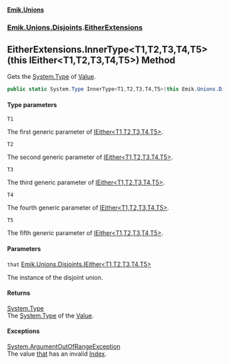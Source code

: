 #### [Emik.Unions](index.md 'index')
### [Emik.Unions.Disjoints](Emik.Unions.Disjoints.md 'Emik.Unions.Disjoints').[EitherExtensions](EitherExtensions.md 'Emik.Unions.Disjoints.EitherExtensions')

## EitherExtensions.InnerType<T1,T2,T3,T4,T5>(this IEither<T1,T2,T3,T4,T5>) Method

Gets the [System.Type](https://docs.microsoft.com/en-us/dotnet/api/System.Type 'System.Type') of [Value](IEither.Value().md 'Emik.Unions.Disjoints.IEither.Value').

```csharp
public static System.Type InnerType<T1,T2,T3,T4,T5>(this Emik.Unions.Disjoints.IEither<T1,T2,T3,T4,T5> that);
```
#### Type parameters

<a name='Emik.Unions.Disjoints.EitherExtensions.InnerType_T1,T2,T3,T4,T5_(thisEmik.Unions.Disjoints.IEither_T1,T2,T3,T4,T5_).T1'></a>

`T1`

The first generic parameter of [IEither&lt;T1,T2,T3,T4,T5&gt;](IEither_T1,T2,T3,T4,T5_.md 'Emik.Unions.Disjoints.IEither<T1,T2,T3,T4,T5>').

<a name='Emik.Unions.Disjoints.EitherExtensions.InnerType_T1,T2,T3,T4,T5_(thisEmik.Unions.Disjoints.IEither_T1,T2,T3,T4,T5_).T2'></a>

`T2`

The second generic parameter of [IEither&lt;T1,T2,T3,T4,T5&gt;](IEither_T1,T2,T3,T4,T5_.md 'Emik.Unions.Disjoints.IEither<T1,T2,T3,T4,T5>').

<a name='Emik.Unions.Disjoints.EitherExtensions.InnerType_T1,T2,T3,T4,T5_(thisEmik.Unions.Disjoints.IEither_T1,T2,T3,T4,T5_).T3'></a>

`T3`

The third generic parameter of [IEither&lt;T1,T2,T3,T4,T5&gt;](IEither_T1,T2,T3,T4,T5_.md 'Emik.Unions.Disjoints.IEither<T1,T2,T3,T4,T5>').

<a name='Emik.Unions.Disjoints.EitherExtensions.InnerType_T1,T2,T3,T4,T5_(thisEmik.Unions.Disjoints.IEither_T1,T2,T3,T4,T5_).T4'></a>

`T4`

The fourth generic parameter of [IEither&lt;T1,T2,T3,T4,T5&gt;](IEither_T1,T2,T3,T4,T5_.md 'Emik.Unions.Disjoints.IEither<T1,T2,T3,T4,T5>').

<a name='Emik.Unions.Disjoints.EitherExtensions.InnerType_T1,T2,T3,T4,T5_(thisEmik.Unions.Disjoints.IEither_T1,T2,T3,T4,T5_).T5'></a>

`T5`

The fifth generic parameter of [IEither&lt;T1,T2,T3,T4,T5&gt;](IEither_T1,T2,T3,T4,T5_.md 'Emik.Unions.Disjoints.IEither<T1,T2,T3,T4,T5>').
#### Parameters

<a name='Emik.Unions.Disjoints.EitherExtensions.InnerType_T1,T2,T3,T4,T5_(thisEmik.Unions.Disjoints.IEither_T1,T2,T3,T4,T5_).that'></a>

`that` [Emik.Unions.Disjoints.IEither&lt;](IEither_T1,T2,T3,T4,T5_.md 'Emik.Unions.Disjoints.IEither<T1,T2,T3,T4,T5>')[T1](EitherExtensions.InnerType(IEither).md#Emik.Unions.Disjoints.EitherExtensions.InnerType_T1,T2,T3,T4,T5_(thisEmik.Unions.Disjoints.IEither_T1,T2,T3,T4,T5_).T1 'Emik.Unions.Disjoints.EitherExtensions.InnerType<T1,T2,T3,T4,T5>(this Emik.Unions.Disjoints.IEither<T1,T2,T3,T4,T5>).T1')[,](IEither_T1,T2,T3,T4,T5_.md 'Emik.Unions.Disjoints.IEither<T1,T2,T3,T4,T5>')[T2](EitherExtensions.InnerType(IEither).md#Emik.Unions.Disjoints.EitherExtensions.InnerType_T1,T2,T3,T4,T5_(thisEmik.Unions.Disjoints.IEither_T1,T2,T3,T4,T5_).T2 'Emik.Unions.Disjoints.EitherExtensions.InnerType<T1,T2,T3,T4,T5>(this Emik.Unions.Disjoints.IEither<T1,T2,T3,T4,T5>).T2')[,](IEither_T1,T2,T3,T4,T5_.md 'Emik.Unions.Disjoints.IEither<T1,T2,T3,T4,T5>')[T3](EitherExtensions.InnerType(IEither).md#Emik.Unions.Disjoints.EitherExtensions.InnerType_T1,T2,T3,T4,T5_(thisEmik.Unions.Disjoints.IEither_T1,T2,T3,T4,T5_).T3 'Emik.Unions.Disjoints.EitherExtensions.InnerType<T1,T2,T3,T4,T5>(this Emik.Unions.Disjoints.IEither<T1,T2,T3,T4,T5>).T3')[,](IEither_T1,T2,T3,T4,T5_.md 'Emik.Unions.Disjoints.IEither<T1,T2,T3,T4,T5>')[T4](EitherExtensions.InnerType(IEither).md#Emik.Unions.Disjoints.EitherExtensions.InnerType_T1,T2,T3,T4,T5_(thisEmik.Unions.Disjoints.IEither_T1,T2,T3,T4,T5_).T4 'Emik.Unions.Disjoints.EitherExtensions.InnerType<T1,T2,T3,T4,T5>(this Emik.Unions.Disjoints.IEither<T1,T2,T3,T4,T5>).T4')[,](IEither_T1,T2,T3,T4,T5_.md 'Emik.Unions.Disjoints.IEither<T1,T2,T3,T4,T5>')[T5](EitherExtensions.InnerType(IEither).md#Emik.Unions.Disjoints.EitherExtensions.InnerType_T1,T2,T3,T4,T5_(thisEmik.Unions.Disjoints.IEither_T1,T2,T3,T4,T5_).T5 'Emik.Unions.Disjoints.EitherExtensions.InnerType<T1,T2,T3,T4,T5>(this Emik.Unions.Disjoints.IEither<T1,T2,T3,T4,T5>).T5')[&gt;](IEither_T1,T2,T3,T4,T5_.md 'Emik.Unions.Disjoints.IEither<T1,T2,T3,T4,T5>')

The instance of the disjoint union.

#### Returns
[System.Type](https://docs.microsoft.com/en-us/dotnet/api/System.Type 'System.Type')  
The [System.Type](https://docs.microsoft.com/en-us/dotnet/api/System.Type 'System.Type') of the [Value](IEither.Value().md 'Emik.Unions.Disjoints.IEither.Value').

#### Exceptions

[System.ArgumentOutOfRangeException](https://docs.microsoft.com/en-us/dotnet/api/System.ArgumentOutOfRangeException 'System.ArgumentOutOfRangeException')  
The value [that](EitherExtensions.InnerType(IEither).md#Emik.Unions.Disjoints.EitherExtensions.InnerType_T1,T2,T3,T4,T5_(thisEmik.Unions.Disjoints.IEither_T1,T2,T3,T4,T5_).that 'Emik.Unions.Disjoints.EitherExtensions.InnerType<T1,T2,T3,T4,T5>(this Emik.Unions.Disjoints.IEither<T1,T2,T3,T4,T5>).that') has an invalid [Index](IEither.Index().md 'Emik.Unions.Disjoints.IEither.Index').